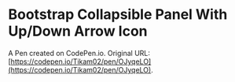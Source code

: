 # Bootstrap Collapsible Panel With Up/Down Arrow Icon

A Pen created on CodePen.io. Original URL: [https://codepen.io/Tikam02/pen/OJyqeLO](https://codepen.io/Tikam02/pen/OJyqeLO).


